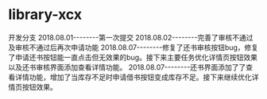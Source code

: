 # library-xcx
开发分支
2018.08.01--------第一次提交
2018.08.02--------完善了审核不通过及审核不通过后再次申请功能
2018.08.07--------修复了还书审核按钮bug，修复了申请还书按钮能一直点击但无效果的bug。接下来主要任务优化详情页按钮效果以及还书审核界面添加查看详情功能。
2018.08.07--------还书界面添加了了查看详情功能，增加了当库存不足时申请借书按钮变成库存不足。接下来继续优化详情页按钮效果。
